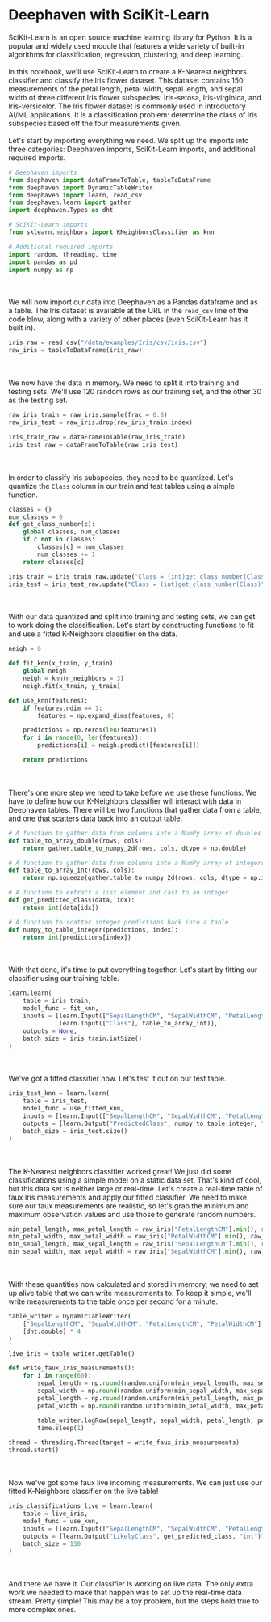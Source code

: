 # Deephaven with SciKit-Learn

SciKit-Learn is an open source machine learning library for Python.  It is a popular and widely used module that features a wide variety of built-in algorithms for classification, regression, clustering, and deep learning.
\
\
In this notebook, we'll use SciKit-Learn to create a K-Nearest neighbors classifier and classify the Iris flower dataset.  This dataset contains 150 measurements of the petal length, petal width, sepal length, and sepal width of three different Iris flower subspecies: Iris-setosa, Iris-virginica, and Iris-versicolor.  The Iris flower dataset is commonly used in introductory AI/ML applications.  It is a classification problem: determine the class of Iris subspecies based off the four measurements given.
\
\
Let's start by importing everything we need.  We split up the imports into three categories: Deephaven imports, SciKit-Learn imports, and additional required imports.

```python
# Deephaven imports
from deephaven import dataFrameToTable, tableToDataFrame
from deephaven import DynamicTableWriter
from deephaven import learn, read_csv
from deephaven.learn import gather
import deephaven.Types as dht

# SciKit-Learn imports
from sklearn.neighbors import KNeighborsClassifier as knn

# Additional required imports
import random, threading, time
import pandas as pd
import numpy as np
```
\
\
We will now import our data into Deephaven as a Pandas dataframe and as a table.  The Iris dataset is available at the URL in the `read_csv` line of the code blow, along with a variety of other places (even SciKit-Learn has it built in).

```python
iris_raw = read_csv("/data/examples/Iris/csv/iris.csv")
raw_iris = tableToDataFrame(iris_raw)
```
\
\
We now have the data in memory.  We need to split it into training and testing sets.  We'll use 120 random rows as our training set, and the other 30 as the testing set.

```python
raw_iris_train = raw_iris.sample(frac = 0.8)
raw_iris_test = raw_iris.drop(raw_iris_train.index)

iris_train_raw = dataFrameToTable(raw_iris_train)
iris_test_raw = dataFrameToTable(raw_iris_test)
```
\
\
In order to classify Iris subspecies, they need to be quantized.  Let's quantize the `Class` column in our train and test tables using a simple function.

```python
classes = {}
num_classes = 0
def get_class_number(c):
    global classes, num_classes
    if c not in classes:
        classes[c] = num_classes
        num_classes += 1
    return classes[c]

iris_train = iris_train_raw.update("Class = (int)get_class_number(Class)")
iris_test = iris_test_raw.update("Class = (int)get_class_number(Class)")
```
\
\
With our data quantized and split into training and testing sets, we can get to work doing the classification.  Let's start by constructing functions to fit and use a fitted K-Neighbors classifier on the data.

```python
neigh = 0

def fit_knn(x_train, y_train):
    global neigh
    neigh = knn(n_neighbors = 3)
    neigh.fit(x_train, y_train)

def use_knn(features):
    if features.ndim == 1:
        features = np.expand_dims(features, 0)

    predictions = np.zeros(len(features))
    for i in range(0, len(features)):
        predictions[i] = neigh.predict([features[i]])

    return predictions
```
\
\
There's one more step we need to take before we use these functions.  We have to define how our K-Neighbors classifier will interact with data in Deephaven tables.  There will be two functions that gather data from a table, and one that scatters data back into an output table.

```python
# A function to gather data from columns into a NumPy array of doubles
def table_to_array_double(rows, cols):
    return gather.table_to_numpy_2d(rows, cols, dtype = np.double)

# A function to gather data from columns into a NumPy array of integers
def table_to_array_int(rows, cols):
    return np.squeeze(gather.table_to_numpy_2d(rows, cols, dtype = np.intc))

# A function to extract a list element and cast to an integer
def get_predicted_class(data, idx):
    return int(data[idx])

# A function to scatter integer predictions back into a table
def numpy_to_table_integer(predictions, index):
    return int(predictions[index])
```
\
\
With that done, it's time to put everything together.  Let's start by fitting our classifier using our training table.

```python
learn.learn(
    table = iris_train,
    model_func = fit_knn,
    inputs = [learn.Input(["SepalLengthCM", "SepalWidthCM", "PetalLengthCM", "PetalWidthCM"], table_to_array_double), 
              learn.Input(["Class"], table_to_array_int)],
    outputs = None,
    batch_size = iris_train.intSize()
)
```
\
\
We've got a fitted classifier now.  Let's test it out on our test table.

```python
iris_test_knn = learn.learn(
    table = iris_test,
    model_func = use_fitted_knn,
    inputs = [learn.Input(["SepalLengthCM", "SepalWidthCM", "PetalLengthCM", "PetalWidthCM"], table_to_array_double)],
    outputs = [learn.Output("PredictedClass", numpy_to_table_integer, "int")],
    batch_size = iris_test.size()
)
```
\
\
The K-Nearest neighbors classifier worked great!  We just did some classifications using a simple model on a static data set.  That's kind of cool, but this data set is neither large or real-time.  Let's create a real-time table of faux Iris measurements and apply our fitted classifier.
We need to make sure our faux measurements are realistic, so let's grab the minimum and maximum observation values and use those to generate random numbers.

```python
min_petal_length, max_petal_length = raw_iris["PetalLengthCM"].min(), raw_iris["PetalLengthCM"].max()
min_petal_width, max_petal_width = raw_iris["PetalWidthCM"].min(), raw_iris["PetalWidthCM"].max()
min_sepal_length, max_sepal_length = raw_iris["SepalLengthCM"].min(), raw_iris["SepalLengthCM"].max()
min_sepal_width, max_sepal_width = raw_iris["SepalWidthCM"].min(), raw_iris["SepalWidthCM"].max()
```
\
\
With these quantities now calculated and stored in memory, we need to set up alive table that we can write measurements to.  To keep it simple, we'll write measurements to the table once per second for a minute.

```python
table_writer = DynamicTableWriter(
    ["SepalLengthCM", "SepalWidthCM", "PetalLengthCM", "PetalWidthCM"],
    [dht.double] * 4
)

live_iris = table_writer.getTable()

def write_faux_iris_measurements():
    for i in range(60):
        sepal_length = np.round(random.uniform(min_sepal_length, max_sepal_length), 1)
        sepal_width = np.round(random.uniform(min_sepal_width, max_sepal_width), 1)
        petal_length = np.round(random.uniform(min_petal_length, max_petal_length), 1)
        petal_width = np.round(random.uniform(min_petal_width, max_petal_width), 1)

        table_writer.logRow(sepal_length, sepal_width, petal_length, petal_width)
        time.sleep(1)

thread = threading.Thread(target = write_faux_iris_measurements)
thread.start()
```
\
\
Now we've got some faux live incoming measurements.  We can just use our fitted K-Neighbors classifier on the live table!

```python
iris_classifications_live = learn.learn(
    table = live_iris,
    model_func = use_knn,
    inputs = [learn.Input(["SepalLengthCM", "SepalWidthCM", "PetalLengthCM", "PetalWidthCM"], table_to_array_double)],
    outputs = [learn.Output("LikelyClass", get_predicted_class, "int")],
    batch_size = 150
)
```
\
\
And there we have it.  Our classifier is working on live data.  The only extra work we needed to make that happen was to set up the real-time data stream.  Pretty simple!  This may be a toy problem, but the steps hold true to more complex ones.
